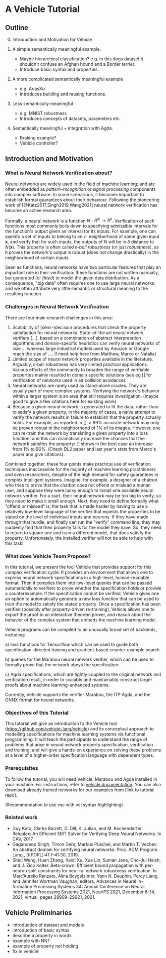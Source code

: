 
# A Vehicle Tutorial 

## Outline

0. Introduction and Motivation for Vehicle

1. A simple semantically meaningful example.
    - Maybe hierarchical classification? e.g. In this dogs dataset it shouldn't confuse an Afghan hound and a Border terrier.
    - Introduce basic syntax and properties.
2. A more complicated semantically meaningful example 
    - e.g. AcasXu
    - Introduces building and reusing functions.
3. Less semantically meaningful
    - e.g. MNIST robustness
    - Introduces concepts of datasets, parameters etc.
4. Semantically meaningful + integration with Agda.
    - Braking example?
    - Vehicle controller?

## Introduction and Motivation
 
### What is Neural Network Verification about?

Neural networks are widely used in the field of machine learning; and are often embedded as *pattern-recognition* or *signal processing* components into complex software. In some scenarious, it becomes important to establish formal guarantees about their behaviour. Following the pioneering work of [@Katz2017,Singh2019,Wang2021] neural network verification has become an active research area. 

Formally, a neural network is a function $N : R^m \rightarrow R^n$. Verification of such functions most commonly boils down to specifying admissible intervals for the function's output given an interval for its inputs. For example, one can specify a set of inputs to belong to an $\epsilon$- neighborhood of some given input $\mathbf{x}$, and verify that for such inputs, the outputs of $N$ will be in $\delta$ distance to $N(\mathbf{x})$. This property is often called $\epsilon$*-ball robustness* (or just *robustness*), as it proves the network's output is robust (does not change drastically) in the neighborhood of certain inputs.

Seen as functions, neural networks have two particular features that play an important role in their verification: these functions are not written manually, but generated (or *fitted*) to model the given data distribution. As a consequence, "big data" often requires one to use large neural networks, and we often attribute very little semantic or structural meaning to the resulting function. 

### Challenges in Neural Network Verification

There are four main research challenges in this area: 
1. Scalability of (semi-)decision procedures that check the property satisfaction for neural networks. State-of-the art neural network verifiers [...], based on a combination of abstract interpretation algorithms and domain-specific heuristics can verify neural networks of size ... whereas large industrial models used by Amazon or Google reach the size of .... (I need help here from Matthew, Marco or Natalia)
2. Limited scope of neural network properties available in the literature. Arguably,  $\epsilon$-ball robustness has very limited practical applications. Various efforts of the community to broaden the range of verifiable properties mainly resulted in domain specific solutions (see eg [] for verification of networks used in air collision avoidance). 
3. Neural networks are rarely used as stand-alone oracles. They are usually part of more complex systems. Verifying the network's behavior within a larger system is an area that still requires investigation. (maybe good to give a few citations here for existing work)
4. Because a given neural network is generated to fit the data, rather than to satisfy a given property, in the majority of cases, a naive attempt to verify the network results in failure to establish that the property actually holds.  For example, as reported in [], a 99% accurate network may only be proven robust in the neighborhood of 1% of its images. However, one can re-train the network by translating a given property into a loss function, and this can dramatically increase the chances that the network satisfies the property: [] shows in the best case an increase from 1% to 90%. (Check DL2 paper and last year's stats from Marco's paper and give citations).    

Combined together, these four points make practical use of verification techniques inaccessible for the majority of machine learning practitioners and even researchers, despite of the high demand for safety guarantees in complex intelligent systems. Imagine, for example, a designer of a chatbot who tries to prove that the chatbot does not offend or mislead a human user, and suppose they were lucky enough to install one available neural network verifier.  For a start, their neural network may be too big to verify, so they need to make it small enough. Next, they need to define formally what "offend or mislead" is, the task that is made harder by having to use a relatively low-level language of the verifier that expects the properties to be stated on the level of individual inputs and neurons. If they have made through that hurdle, and finally can run the "verify" command line, they may suddenly find that their property fails for the model they have. So, they need to return to square one and train a different model, that does satisfy the property. Unfortunately, the installed verifier will not be able to help with this task!

### What does Vehicle Team Propose?

In this tutorial, we present the tool Vehicle that provides support for this complex verification cycle: It provides an environment that allows one to express neural network specifications in a high-level, human-readable format. Then it compiles them into low-level queries that can be passed automatically to verifiers to prove whether the specification holds or provide a counterexample. If the specification cannot be verified, Vehicle gives one an option to automatically generate a new loss function that can be used to train the model to satisfy the stated property. 
Once a specification has been verified (possibly after property-driven re-training), Vehicle allows one to export the proof to an interactive theorem prover, and reason about the behavior of the complex system that embeds the machine learning model. 

Vehicle programs can be compiled to an unusually broad set of backends,
including: 

 a) loss functions for Tensorflow which can be used to guide 
 both specification-directed training and gradient-based counter-example
 search.
 
 b) queries for the Marabou neural network verifier, which
 can be used to formally prove that the network obeys the specification.
 
 c) Agda specifications, which are tightly coupled to the original network
 and verification result, in order to scalably and maintainably construct
 larger proofs about machine learning-enhanced systems.
 
Currently, Vehicle supports the verifier Marabou, the ITP Agda, and the ONNX format for neural networks.

### Objectives of this Tutorial

This tutorial will give an introduction to the Vehicle tool 
(https://github.com/vehicle-lang/vehicle) and its conceptual approach
to modelling specifications for machine learning systems via functional
programming. It will teach the participants to understand the 
range of problems that arise in neural network property specification, 
verification and training, and will give a hands-on experience on 
solving these problems at a level of a higher-order specification 
language with dependent types.

### Prerequisites

To follow the tutorial, you will need Vehicle, Marabou and Agda installed in your machine.
For instructions, refer to [vehicle documentation](https://vehicle-lang.readthedocs.io/en/latest/installation.html).
You can also download already trained networks for our examples from [link to tutorial repo].

(Recommendation to use vsc with vcl syntax highlighting)


### Related work

- Guy Katz, Clarke Barrett, D. Dill, K. Julian, and M. Kochenderfer. Reluplex: An Efficient SMT
Solver for Verifying Deep Neural Networks. In CAV, 2017.
- Gagandeep Singh, Timon Gehr, Markus Püschel, and Martin T. Vechev. An abstract
domain for certifying neural networks. Proc. ACM Program. Lang., 3(POPL):41:1–41:30, 2019.
- Shiqi Wang, Huan Zhang, Kaidi Xu, Xue Lin, Suman Jana, Cho-Jui Hsieh, and J. Zico
Kolter. Beta-crown: Efficient bound propagation with per-neuron split constraints for neu-
ral network robustness verification. In Marc’Aurelio Ranzato, Alina Beygelzimer, Yann N.
Dauphin, Percy Liang, and Jennifer Wortman Vaughan, editors, Advances in Neural In-
formation Processing Systems 34: Annual Conference on Neural Information Processing
Systems 2021, NeurIPS 2021, December 6-14, 2021, virtual, pages 29909–29921, 2021.

## Vehicle Preliminaries

- introduction of dataset and models
- introduction of basic syntax
- describe a property in words
- example with NN?
- example of property not holding 
- fix in vehicle!
